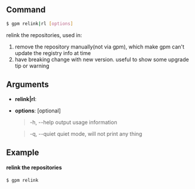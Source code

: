 ## Command

```bash
$ gpm relink|rl [options]
```

relink the repositories, used in:
1. remove the repository manually(not via gpm), which make gpm can't update the registry info at time
2. have breaking change with new version. useful to show some upgrade tip or warning

## Arguments

- **relink|rl**: <required>

- **options**: [optional]
    > -h, --help         output usage information
    
    > -q, --quiet        quiet mode, will not print any thing

## Example

#### relink the repositories

```bash
$ gpm relink
```